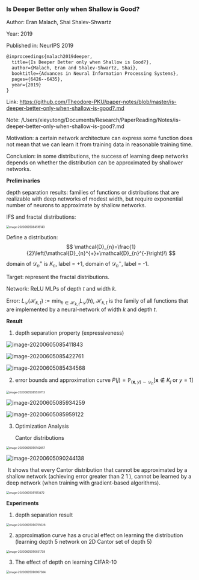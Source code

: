 ### Is Deeper Better only when Shallow is Good?

Author: Eran Malach, Shai Shalev-Shwartz

Year: 2019

Published in: NeurIPS 2019

```latex
@inproceedings{malach2019deeper,
  title={Is Deeper Better only when Shallow is Good?},
  author={Malach, Eran and Shalev-Shwartz, Shai},
  booktitle={Advances in Neural Information Processing Systems},
  pages={6426--6435},
  year={2019}
}
```

Link: https://github.com/Theodore-PKU/paper-notes/blob/master/is-deeper-better-only-when-shallow-is-good?.md

Note: /Users/xieyutong/Documents/Research/PaperReading/Notes/is-deeper-better-only-when-shallow-is-good?.md



Motivation: a certain network architecture can express some function does not mean that we can learn it from training data in reasonable training time.

Conclusion: in some distributions, the success of learning deep networks depends on whether the distribution can be approximated by shallower networks.



**Preliminaries**

depth separation results: families of functions or distributions that are realizable with deep networks of modest width, but require exponential number of neurons to approximate by shallow networks.

IFS and fractal distributions:

<img src="/Users/xieyutong/Pictures/screenshot/image-20200605084516143.png" alt="image-20200605084516143" style="zoom:50%;" />

Define a distribution: 
$$
\mathcal{D}_{n}=\frac{1}{2}\left(\mathcal{D}_{n}^{+}+\mathcal{D}_{n}^{-}\right)\\
$$
domain of $\mathcal{D}_{n}^{+}$ is $K_n$, label = +1, domain of $\mathcal{D}_{n}^{-}$, label = -1.



Target: represent the fractal distributions.

Network: ReLU MLPs of depth $t$ and width $k$.

Error: $L_{\mathcal{D}}\left(\mathcal{H}_{k, t}\right):=\min _{h \in \mathcal{H}_{k, t}} L_{\mathcal{D}}(h)$, $\mathcal{H}_{k, t}$ is the family of all functions that are implemented by a neural-network of width $k$ and depth $t$.



**Result**

1. depth separation property (expressiveness)

![image-20200605085411843](/Users/xieyutong/Pictures/screenshot/image-20200605085411843.png)

![image-20200605085422761](/Users/xieyutong/Pictures/screenshot/image-20200605085422761.png)

![image-20200605085434568](/Users/xieyutong/Pictures/screenshot/image-20200605085434568.png)



2. error bounds and approximation curve $P(j)=\mathbb{P}_{(\boldsymbol{x}, y) \sim \mathcal{D}_{n}}\left[\boldsymbol{x} \notin K_{j} \text { or } y=1\right]$

<img src="/Users/xieyutong/Pictures/screenshot/image-20200605085539713.png" alt="image-20200605085539713" style="zoom:50%;" />

![image-20200605085934259](/Users/xieyutong/Pictures/screenshot/image-20200605085934259.png)

![image-20200605085959122](/Users/xieyutong/Pictures/screenshot/image-20200605085959122.png)

3. Optimization Analysis

   Cantor distributions

<img src="/Users/xieyutong/Pictures/screenshot/image-20200605090142657.png" alt="image-20200605090142657" style="zoom:50%;" />

![image-20200605090244138](/Users/xieyutong/Pictures/screenshot/image-20200605090244138.png)

​	It shows that every Cantor distribution that cannot be approximated by a shallow network (achieving error greater than 2 1 ), cannot be learned by a deep network (when training with gradient-based algorithms).

<img src="/Users/xieyutong/Library/Application Support/typora-user-images/image-20200605091513472.png" alt="image-20200605091513472" style="zoom:50%;" />



**Experiments**

1. depth separation result

<img src="/Users/xieyutong/Pictures/screenshot/image-20200605090755026.png" alt="image-20200605090755026" style="zoom:50%;" />

2. approximation curve has a crucial effect on learning the distribution (learning depth 5 network on 2D Cantor set of depth 5)

<img src="/Users/xieyutong/Pictures/screenshot/image-20200605090831738.png" alt="image-20200605090831738" style="zoom:50%;" />

3. The effect of depth on learning CIFAR-10

<img src="/Users/xieyutong/Pictures/screenshot/image-20200605090907384.png" alt="image-20200605090907384" style="zoom:50%;" />